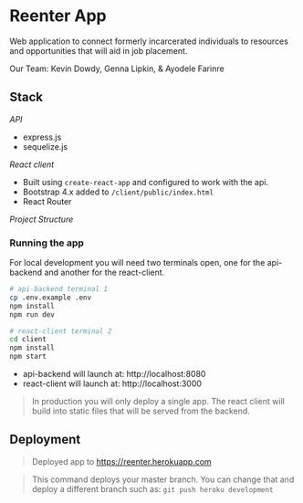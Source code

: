 # Reenter App

Web application to connect formerly incarcerated individuals to resources and opportunities that will aid in job placement.

Our Team:
Kevin Dowdy, Genna Lipkin, & Ayodele Farinre
## Stack

*API*

- express.js
- sequelize.js

*React client*

- Built using `create-react-app` and configured to work with the api.
- Bootstrap 4.x added to `/client/public/index.html`
- React Router

*Project Structure*

### Running the app

For local development you will need two terminals open, one for the api-backend and another for the react-client.

```bash
# api-backend terminal 1
cp .env.example .env
npm install
npm run dev
```

```bash
# react-client terminal 2
cd client
npm install
npm start
```

- api-backend will launch at: http://localhost:8080
- react-client will launch at: http://localhost:3000

> In production you will only deploy a single app. The react client will build into static files that will be served from the backend.

## Deployment

> Deployed app to https://reenter.herokuapp.com

> This command deploys your master branch. You can change that and deploy a different branch such as: `git push heroku development`

